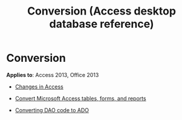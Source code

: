 ﻿---
title: Conversion (Access desktop database reference)
TOCTitle: Conversion
ms:assetid: 660816f6-6d17-43c3-b86d-c9f915674a87
ms:mtpsurl: https://msdn.microsoft.com/library/Dn142285(v=office.15)
ms:contentKeyID: 52072763
ms.date: 09/18/2015
mtps_version: v=office.15
---

# Conversion

**Applies to**: Access 2013, Office 2013

- [Changes in Access](changes-in-access.md)

- [Convert Microsoft Access tables, forms, and reports](convert-microsoft-access-tables-forms-and-reports.md)

- [Converting DAO code to ADO](converting-dao-code-to-ado.md)

